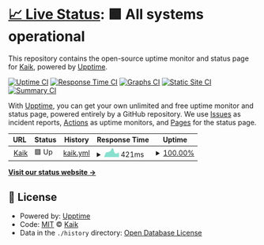 # [📈 Live Status](https://kaikstatus.com): <!--live status--> **🟩 All systems operational**

This repository contains the open-source uptime monitor and status page for [Kaik](https://kaik.com/), powered by [Upptime](https://github.com/upptime/upptime).

[![Uptime CI](https://github.com/kaikhq/kaikstatus.com/workflows/Uptime%20CI/badge.svg)](https://github.com/kaikhq/kaikstatus.com/actions?query=workflow%3A%22Uptime+CI%22)
[![Response Time CI](https://github.com/kaikhq/kaikstatus.com/workflows/Response%20Time%20CI/badge.svg)](https://github.com/kaikhq/kaikstatus.com/actions?query=workflow%3A%22Response+Time+CI%22)
[![Graphs CI](https://github.com/kaikhq/kaikstatus.com/workflows/Graphs%20CI/badge.svg)](https://github.com/kaikhq/kaikstatus.com/actions?query=workflow%3A%22Graphs+CI%22)
[![Static Site CI](https://github.com/kaikhq/kaikstatus.com/workflows/Static%20Site%20CI/badge.svg)](https://github.com/kaikhq/kaikstatus.com/actions?query=workflow%3A%22Static+Site+CI%22)
[![Summary CI](https://github.com/kaikhq/kaikstatus.com/workflows/Summary%20CI/badge.svg)](https://github.com/kaikhq/kaikstatus.com/actions?query=workflow%3A%22Summary+CI%22)

With [Upptime](https://upptime.js.org), you can get your own unlimited and free uptime monitor and status page, powered entirely by a GitHub repository. We use [Issues](https://github.com/kaikhq/kaikstatus.com/issues) as incident reports, [Actions](https://github.com/kaikhq/kaikstatus.com/actions) as uptime monitors, and [Pages](https://kaikstatus.com) for the status page.

<!--start: status pages-->
<!-- This summary is generated by Upptime (https://github.com/upptime/upptime) -->
<!-- Do not edit this manually, your changes will be overwritten -->
<!-- prettier-ignore -->
| URL | Status | History | Response Time | Uptime |
| --- | ------ | ------- | ------------- | ------ |
| <img alt="" src="https://favicons.githubusercontent.com/kaik.io" height="13"> [Kaik](https://kaik.io) | 🟩 Up | [kaik.yml](https://github.com/kaikhq/kaikstatus.com/commits/HEAD/history/kaik.yml) | <details><summary><img alt="Response time graph" src="./graphs/kaik/response-time-week.png" height="20"> 421ms</summary><br><a href="https://kaikstatus.com/history/kaik"><img alt="Response time 390" src="https://img.shields.io/endpoint?url=https%3A%2F%2Fraw.githubusercontent.com%2Fkaikhq%2Fkaikstatus.com%2FHEAD%2Fapi%2Fkaik%2Fresponse-time.json"></a><br><a href="https://kaikstatus.com/history/kaik"><img alt="24-hour response time 370" src="https://img.shields.io/endpoint?url=https%3A%2F%2Fraw.githubusercontent.com%2Fkaikhq%2Fkaikstatus.com%2FHEAD%2Fapi%2Fkaik%2Fresponse-time-day.json"></a><br><a href="https://kaikstatus.com/history/kaik"><img alt="7-day response time 421" src="https://img.shields.io/endpoint?url=https%3A%2F%2Fraw.githubusercontent.com%2Fkaikhq%2Fkaikstatus.com%2FHEAD%2Fapi%2Fkaik%2Fresponse-time-week.json"></a><br><a href="https://kaikstatus.com/history/kaik"><img alt="30-day response time 360" src="https://img.shields.io/endpoint?url=https%3A%2F%2Fraw.githubusercontent.com%2Fkaikhq%2Fkaikstatus.com%2FHEAD%2Fapi%2Fkaik%2Fresponse-time-month.json"></a><br><a href="https://kaikstatus.com/history/kaik"><img alt="1-year response time 390" src="https://img.shields.io/endpoint?url=https%3A%2F%2Fraw.githubusercontent.com%2Fkaikhq%2Fkaikstatus.com%2FHEAD%2Fapi%2Fkaik%2Fresponse-time-year.json"></a></details> | <details><summary><a href="https://kaikstatus.com/history/kaik">100.00%</a></summary><a href="https://kaikstatus.com/history/kaik"><img alt="All-time uptime 99.99%" src="https://img.shields.io/endpoint?url=https%3A%2F%2Fraw.githubusercontent.com%2Fkaikhq%2Fkaikstatus.com%2FHEAD%2Fapi%2Fkaik%2Fuptime.json"></a><br><a href="https://kaikstatus.com/history/kaik"><img alt="24-hour uptime 100.00%" src="https://img.shields.io/endpoint?url=https%3A%2F%2Fraw.githubusercontent.com%2Fkaikhq%2Fkaikstatus.com%2FHEAD%2Fapi%2Fkaik%2Fuptime-day.json"></a><br><a href="https://kaikstatus.com/history/kaik"><img alt="7-day uptime 100.00%" src="https://img.shields.io/endpoint?url=https%3A%2F%2Fraw.githubusercontent.com%2Fkaikhq%2Fkaikstatus.com%2FHEAD%2Fapi%2Fkaik%2Fuptime-week.json"></a><br><a href="https://kaikstatus.com/history/kaik"><img alt="30-day uptime 100.00%" src="https://img.shields.io/endpoint?url=https%3A%2F%2Fraw.githubusercontent.com%2Fkaikhq%2Fkaikstatus.com%2FHEAD%2Fapi%2Fkaik%2Fuptime-month.json"></a><br><a href="https://kaikstatus.com/history/kaik"><img alt="1-year uptime 99.99%" src="https://img.shields.io/endpoint?url=https%3A%2F%2Fraw.githubusercontent.com%2Fkaikhq%2Fkaikstatus.com%2FHEAD%2Fapi%2Fkaik%2Fuptime-year.json"></a></details>

<!--end: status pages-->

[**Visit our status website →**](https://kaikstatus.com)

## 📄 License

- Powered by: [Upptime](https://github.com/upptime/upptime)
- Code: [MIT](./LICENSE) © [Kaik](https://kaik.com/)
- Data in the `./history` directory: [Open Database License](https://opendatacommons.org/licenses/odbl/1-0/)
